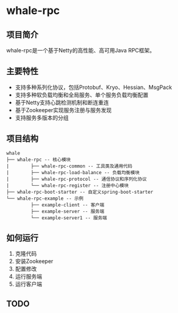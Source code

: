 # whale-rpc
## 项目简介
whale-rpc是一个基于Netty的高性能、高可用Java RPC框架。
## 主要特性
- 支持多种系列化协议，包括Protobuf、Kryo、Hessian、MsgPack
- 支持多种软负载均衡和全局服务、单个服务负载均衡配置
- 基于Netty支持心跳检测机制和断连重连
- 基于Zookeeper实现服务注册与服务发现
- 支持服务多版本的分组
## 项目结构
~~~
whale
├── whale-rpc -- 核心模块
|        ├── whale-rpc-common -- 工具类及通用代码
|        ├── whale-rpc-load-balance -- 负载均衡模块
|        ├── whale-rpc-protocol -- 通信协议和序列化协议
|        └── whale-rpc-register -- 注册中心模块
├── whale-rpc-boot-starter -- 自定义spring-boot-starter
└── whale-rpc-example -- 示例
         ├── example-client -- 客户端
         ├── example-server -- 服务端
         └── example-server1 -- 服务端
~~~

## 如何运行
1. 克隆代码
2. 安装Zookeeper
3. 配置修改
4. 运行服务端
5. 运行客户端

## TODO